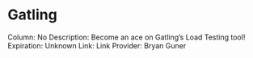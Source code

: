 # Gatling

Column: No
Description: Become an ace on Gatling’s Load Testing tool!
Expiration: Unknown
Link: Link
Provider: Bryan Guner
